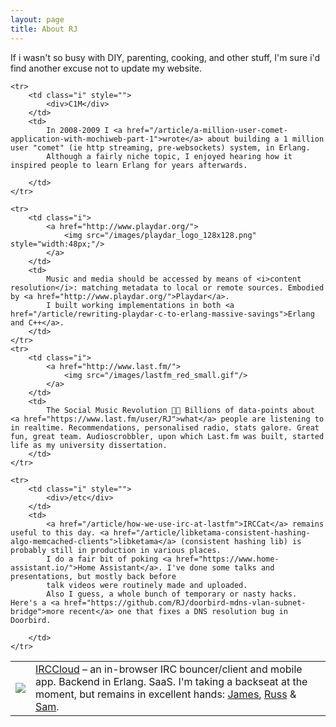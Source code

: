 ```yaml
---
layout: page
title: About RJ
---
```


If i wasn't so busy with DIY, parenting, cooking, and other stuff, I'm sure i'd find another excuse not to update my website.

<table class="projects">
    <tr>
        <td class="i">
            <a href="https://irccloud.com/" target="irc">
                <img src="/images/irccloud48.png"/>
            </a>
        </td>
        <td>
            <a href="https://irccloud.com/" target="irc">IRCCloud</a> – an in-browser IRC bouncer/client and mobile app. Backend in Erlang. SaaS. 
            I'm taking a backseat at the moment, but remains in excellent hands: 
            <a href="https://jwheare.com/">James</a>, <a href="https://russ.garrett.co.uk/">Russ</a> &amp; <a href="https://www.c99.org/">Sam</a>.
        </td>
    </tr>

    <tr>
        <td class="i" style="">
            <div>C1M</div>
        </td>
        <td>
            In 2008-2009 I <a href="/article/a-million-user-comet-application-with-mochiweb-part-1">wrote</a> about building a 1 million user "comet" (ie http streaming, pre-websockets) system, in Erlang.
            Although a fairly niche topic, I enjoyed hearing how it inspired people to learn Erlang for years afterwards.

        </td>
    </tr>

    <tr>
        <td class="i">
            <a href="http://www.playdar.org/">
                <img src="/images/playdar_logo_128x128.png" style="width:48px;"/>
            </a>
        </td>
        <td>
            Music and media should be accessed by means of <i>content resolution</i>: matching metadata to local or remote sources. Embodied by <a href="http://www.playdar.org/">Playdar</a>.
            I built working implementations in both <a href="/article/rewriting-playdar-c-to-erlang-massive-savings">Erlang and C++</a>.
        </td>
    </tr>
    <tr>
        <td class="i">
            <a href="http://www.last.fm/">
                <img src="/images/lastfm_red_small.gif"/>
            </a>
        </td>
        <td>
            The Social Music Revolution ✊🏼 Billions of data-points about <a href="https://www.last.fm/user/RJ">what</a> people are listening to in realtime. Recommendations, personalised radio, stats galore. Great fun, great team. Audioscrobbler, upon which Last.fm was built, started life as my university dissertation.
        </td>
    </tr>

    <tr>
        <td class="i" style="">
            <div>/etc</div>
        </td>
        <td>
            <a href="/article/how-we-use-irc-at-lastfm">IRCCat</a> remains useful to this day. <a href="/article/libketama-consistent-hashing-algo-memcached-clients">libketama</a> (consistent hashing lib) is probably still in production in various places.
            I do a fair bit of poking <a href="https://www.home-assistant.io/">Home Assistant</a>. I've done some talks and presentations, but mostly back before
            talk videos were routinely made and uploaded.
            Also I guess, a whole bunch of temporary or nasty hacks. Here's a <a href="https://github.com/RJ/doorbird-mdns-vlan-subnet-bridge">more recent</a> one that fixes a DNS resolution bug in Doorbird.

        </td>
    </tr>

</table>
 
